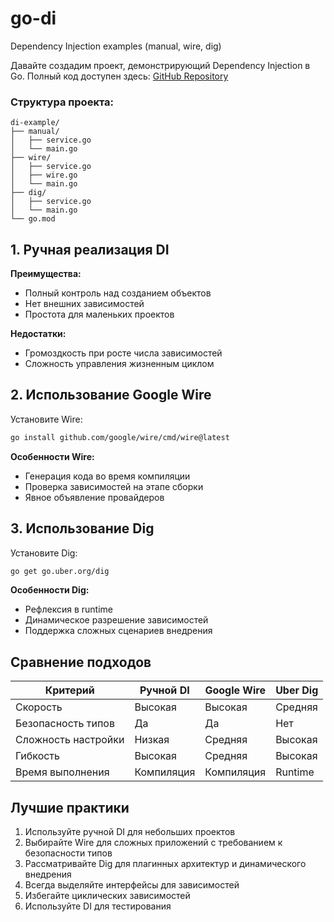 # go-di
Dependency Injection examples (manual, wire, dig)

Давайте создадим проект, демонстрирующий Dependency Injection в Go. Полный код доступен здесь: [GitHub Repository](https://github.com/yourusername/di-example-go)

### Структура проекта:
```
di-example/
├── manual/
│   ├── service.go
│   └── main.go
├── wire/
│   ├── service.go
│   ├── wire.go
│   └── main.go
├── dig/
│   ├── service.go
│   └── main.go
└── go.mod
```

## 1. Ручная реализация DI

**Преимущества:**
- Полный контроль над созданием объектов
- Нет внешних зависимостей
- Простота для маленьких проектов

**Недостатки:**
- Громоздкость при росте числа зависимостей
- Сложность управления жизненным циклом

## 2. Использование Google Wire

Установите Wire:
```bash
go install github.com/google/wire/cmd/wire@latest
```

**Особенности Wire:**
- Генерация кода во время компиляции
- Проверка зависимостей на этапе сборки
- Явное объявление провайдеров

## 3. Использование Dig

Установите Dig:
```bash
go get go.uber.org/dig
```


**Особенности Dig:**
- Рефлексия в runtime
- Динамическое разрешение зависимостей
- Поддержка сложных сценариев внедрения

## Сравнение подходов

| Критерий          | Ручной DI | Google Wire | Uber Dig |
|--------------------|-----------|-------------|----------|
| Скорость           | Высокая   | Высокая     | Средняя  |
| Безопасность типов | Да        | Да          | Нет      |
| Сложность настройки| Низкая    | Средняя     | Высокая  |
| Гибкость          | Высокая   | Средняя     | Высокая  |
| Время выполнения  | Компиляция | Компиляция | Runtime  |

## Лучшие практики

1. Используйте ручной DI для небольших проектов
2. Выбирайте Wire для сложных приложений с требованием к безопасности типов
3. Рассматривайте Dig для плагинных архитектур и динамического внедрения
4. Всегда выделяйте интерфейсы для зависимостей
5. Избегайте циклических зависимостей
6. Используйте DI для тестирования